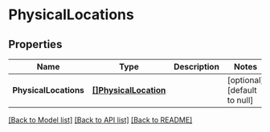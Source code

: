 # PhysicalLocations

## Properties
Name | Type | Description | Notes
------------ | ------------- | ------------- | -------------
**PhysicalLocations** | [**[]PhysicalLocation**](PhysicalLocation.md) |  | [optional] [default to null]

[[Back to Model list]](../README.md#documentation-for-models) [[Back to API list]](../README.md#documentation-for-api-endpoints) [[Back to README]](../README.md)


